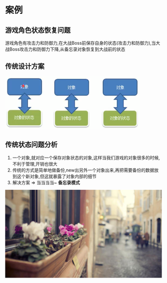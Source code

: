# 案例
## 游戏角色状态恢复问题

游戏角色有攻击力和防御力,在大战Boss前保存自身的状态(攻击力和防御力),当大战Boss攻击力和防御力下降,从备忘录对象恢复到大战前的状态

## 传统设计方案

![](./img/QQ截图20210209142541.png)


## 传统状态问题分析

1. 一个对象,就对应一个保存对象状态的对象,这样当我们游戏的对象很多的时候,不利于管理,开销也很大
2. 传统的方式是简单地做备份,new出另外一个对象出来,再把需要备份的数据放到这个新对象,但这就暴露了对象内部的细节
3. 解决方案 => 当当当当~ **备忘录模式**




 

 
  ![](./img/mm/meizi39.jpg)